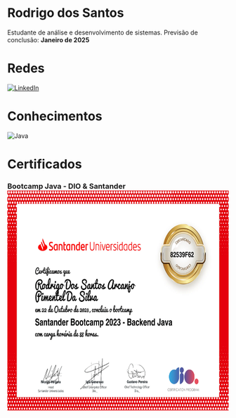 # Rodrigo dos Santos

Estudante de análise e desenvolvimento de sistemas.
Previsão de conclusão: **Janeiro de 2025**

# Redes
[![LinkedIn](https://img.shields.io/badge/LinkedIn-000?style=for-the-badge&logo=linkedin&logoColor=0E76A8)](https://www.linkedin.com/in/rodrigo-dos-santos-0bb926261/)

# Conhecimentos
![Java](https://img.shields.io/badge/Java-000?style=for-the-badge&logo=java)

# Certificados
<h3>Bootcamp Java - DIO & Santander

<img src="./assets/imagens/CertificadoJavaBackEnd.png" width="700" height="500"/>
